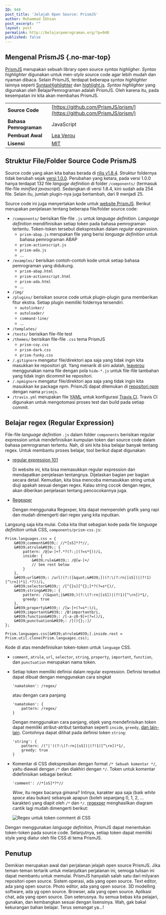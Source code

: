 ```yaml
---
ID: 948
post_title: 'Jelajah Open Source: PrismJS'
author: Muhammad Ikhsan
post_excerpt: ""
layout: post
permalink: http://belajarpemrograman.org/?p=948
published: false
---
```

Mengenal PrismJS {.no-mar-top}
------------------------------

[PrismJS](http://prismjs.com/index.html) merupakan sebuah library open source _syntax highligher_. _Syntax highlighter_ digunakan untuk men-*style* source code agar lebih mudah dan nyaman dibaca. Selain PrismJS, terdapat beberapa _syntax highlighter_ lainnya seperti [SyntaxHighlighter](http://alexgorbatchev.com/SyntaxHighlighter/) dan [highlight.js](https://highlightjs.org/). _Syntax highlighter_ yang digunakan oleh BelajarPemrograman adalah PrismJS. Oleh karena itu, pada kesempatan ini kita akan membahas PrismJS.

|                         |                                                                         |
| ----------------------- | ----------------------------------------------------------------------- |
| __Source Code__         | [https://github.com/PrismJS/prism/](https://github.com/PrismJS/prism/)
| __Bahasa Pemrograman__  | JavaScript
| __Pembuat Awal__        | [Lea Verou](http://lea.verou.me/)
| __Lisensi__             | [MIT](https://github.com/PrismJS/prism/blob/gh-pages/LICENSE)

Struktur File/Folder Source Code PrismJS
----------------------------------------

Source code yang akan kita bahas berada di [rilis v1.8.4](https://github.com/PrismJS/prism/releases/tag/v1.8.4). Struktur foldernya tidak berubah sejak [versi 1.0.0](https://github.com/PrismJS/prism/releases/tag/v1.0.0). Perubahan yang ketara, pada versi 1.0.0 hanya terdapat 132 file _languge definition_ di folder `/components/` (termasuk file-file _minified javascript_). Sedangkan di versi 1.8.4, kini sudah ada 254 file. Selain itu, jumlah plugin-nya juga bertambah, dari 9 menjadi 25.

Source code ini juga menyertakan kode untuk [website PrismJS](http://prismjs.com/index.html). Berikut merupakan penjelasan tentang beberapa file/folder source code:

-   `/components/` berisikan file-file `.js` untuk _language definition_. _Language definition_ mendifinisikan setiap token pada bahasa pemrograman tertentu. Token-token tersebut diekspresikan dalam _regular expression_.
    -   `prism-abap.js` merupakan file yang berisi _language definition_ untuk bahasa pemrograman ABAP
    -   `prism-actionscript.js`
    -   `prism-ada.js`
    -   ...
-   `/examples/` berisikan contoh-contoh kode untuk setiap bahasa pemrograman yang didukung.
    -   `prism-abap.html`
    -   `prism-actionscript.html`
    -   `prism-ada.html`
    -   ...
-   `/img/`
-   `/plugins/` berisikan source code untuk plugin-plugin guna memberikan fitur ekstra. Setiap plugin memiliki foldernya tersendiri.
    -   `autolinker/`
    -   `autoloader/`
    -   `command-line/`
    -   ...
-   `/templates/`
-   `/tests/` berisikan file-file test
-   `/themes/` berisikan file-file `.css` tema PrismJS
    -   `prism-coy.css`
    -   `prism-dark.css`
    -   `prism-funky.css`
-   `/.gitignore` mengatur file/direktori apa saja yang tidak ingin kita masukkan ke repositori git. Yang menarik di sini adalah, [leaverou](http://lea.verou.me/) menggunakan nama file dengan pola `hide-*.js` untuk file-file tambahan yang tidak ingin di*commit* ke repositori.
-   `/.npmignore` mengatur file/direktori apa saja yang tidak ingin kita masukkan ke package npm. PrismJS dapat ditemukan di [repositori npm](https://www.npmjs.com/package/prismjs) dengan nama `prismjs`.
-   `/travis.yml` merupakan file [YAML](http://yaml.org/) untuk konfigurasi [Travis CI](https://travis-ci.org/). Travis CI digunakan untuk mengotomasi proses test dan build pada setiap commit.

Belajar regex (Regular Expression)
----------------------------------

File-file _language definition_ `.js` dalam folder `components` berisikan regular expression untuk mendefinisikan kumpulan token dari source code dalam bahasa pemrograman tertentu. Nah, di sini kita bisa belajar banyak tentang regex. Untuk membantu proses belajar, tool berikut dapat digunakan:

-   [regular expression 101](https://regex101.com/)

    Di website ini, kita bisa memasukkan regular expression dan mendapatkan penjelasan tentangnya. Dijelaskan bagian per bagian secara detail. Kemudian, kita bisa mencoba memasukkan string untuk diuji apakah sesuai dengan regex. Kalau string cocok dengan regex, akan diberikan penjelasan tentang pencocokannya juga.

-   [Regexper](https://regexper.com/)

    Dengan menggunaka Regexper, kita dapat memperoleh grafik yang rapi dan mudah dimengerti dari regex yang kita inputkan.

Langsung saja kita mulai. Coba kita lihat sebagian kode pada file _language definition_ untuk CSS, `components/prism-css.js`:

~~~~~~~~~~~~~~~~~~~~~~~~~~~~~~~~~~~~~~~~~~~~~~~~~~~~~~~~~~~~~~~~~~~~~~~~~~ {.language-javascript .line-numbers}
Prism.languages.css = {
	&#039;comment&#039;: //*[sS]*?*//,
	&#039;atrule&#039;: {
		pattern: /@[w-]+?.*?(?:;|(?=s*{))/i,
		inside: {
			&#039;rule&#039;: /@[w-]+/
			// See rest below
		}
	},
	&#039;url&#039;: /url((?:([&quot;&#039;])(?:\(?:rn|[sS])|(?!1)[^\rn])*1|.*?))/i,
	&#039;selector&#039;: /[^{}s][^{};]*?(?=s*{)/,
	&#039;string&#039;: {
		pattern: /(&quot;|&#039;)(?:\(?:rn|[sS])|(?!1)[^\rn])*1/,
		greedy: true
	},
	&#039;property&#039;: /[w-]+(?=s*:)/i,
	&#039;important&#039;: /B!importantb/i,
	&#039;function&#039;: /[-a-z0-9]+(?=()/i,
	&#039;punctuation&#039;: /[(){};:]/
};

Prism.languages.css[&#039;atrule&#039;].inside.rest = Prism.util.clone(Prism.languages.css);
~~~~~~~~~~~~~~~~~~~~~~~~~~~~~~~~~~~~~~~~~~~~~~~~~~~~~~~~~~~~~~~~~~~~~~~~~~

Kode di atas mendefinisikan token-token untuk `language` CSS.

-   `comment`, `atrule`, `url`, `selector`, `string`, `property`, `important`, `function`, dan `punctuation` merupakan nama token.
-   Setiap token memiliki definisi dalam regular expression. Definisi tersebut dapat dibuat dengan menggunakan cara singkat

    ```
    'namatoken': /regex/
    ```

    atau dengan cara panjang

    ```
    'namatoken': {
        pattern: /regex/
    }
    ```

    Dengan menggunakan cara panjang, objek yang mendefinisikan token dapat memiliki atribut-atribut tambahan seperti `inside`, `greedy`, [dan lain-lain](http://prismjs.com/extending.html). Contohnya dapat dilihat pada definisi token `string`:

    ~~~~~~~~~~~~~~~~~~~~~~~~~~~~~~~~~~~~~~~~~~~~~~~~~~~~~~~~~~~~~~~~~~~~~~~~~~ {.language-javascript .line-numbers}
	'string': {
		pattern: /("|')(?:\(?:rn|[sS])|(?!1)[^\rn])*1/,
		greedy: true
	}
    ~~~~~~~~~~~~~~~~~~~~~~~~~~~~~~~~~~~~~~~~~~~~~~~~~~~~~~~~~~~~~~~~~~~~~~~~~~

-   Komentar di CSS diekspresikan dengan format `/* Sebuah komentar */`, yaitu diawali dengan `/*` dan diakhiri dengan `*/`. Token untuk komentar didefinisikan sebagai berikut:

    ```
    'comment': //*[sS]*?*//
    ```

    *Wow*, itu regex bacanya gimana? Intinya, karakter apa saja (baik _white space_ atau bukan) sebanyak apapun (boleh sepanjang 0, 1, 2, ... karakter) yang diapit oleh `/*` dan `*/`. [regexper](https://regexper.com/#%2F%5C%2F%5C*%5B%5Cs%5CS%5D*%3F%5C*%5C%2F%2F) menghasilkan diagram cantik lagi mudah dimengerti berikut:

    ![Regex untuk token comment di CSS](images/regex-css-comment.svg)

Dengan menggunakan _language definition_, PrismJS dapat menentukan token-token pada source code. Selanjutnya, setiap token dapat memiliki style yang diatur oleh file CSS di tema PrismJS.

Penutup
-------

Demikian merupakan awal dari perjalanan jelajah open source PrismJS. Jika teman-teman tertarik untuk melanjutkan perjalanan ini, semoga tulisan ini dapat membantu untuk memulai. PrismJS hanyalah salah satu dari milyaran repositori open source. Sistem operasi, ada yang open source. Text editor, ada yang open source. Photo editor, ada yang open source. 3D modelling software, ada yg open source. Browser, ada yang open source. Aplikasi chat, ada yang open source. Dan seterusnya. Itu semua bebas kita pelajari, gunakan, dan kembangkan sesuai dengan lisensinya. Wah, gak bakal kekurangan bahan belajar. Terus semangat ya...!